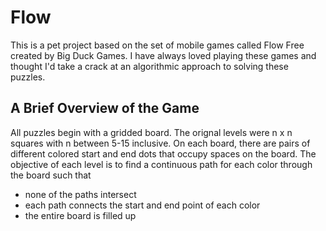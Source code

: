 # Flow
This is a pet project based on the set of mobile games called Flow Free created by Big Duck Games. I have always loved playing these games and thought I'd take a crack at an algorithmic approach to solving these puzzles.

## A Brief Overview of the Game
All puzzles begin with a gridded board. The orignal levels were n x n squares with n between 5-15 inclusive. On each board, there are pairs of different colored start and end dots that occupy spaces on the board. The objective of each level is to find a continuous path for each color through the board such that 
- none of the paths intersect
- each path connects the start and end point of each color
- the entire board is filled up